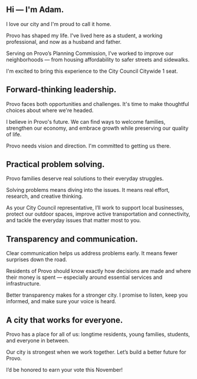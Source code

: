 
## Hi — I'm Adam.

I love our city and I'm proud to call it home.

Provo has shaped my life. I've lived here as a student, a working professional, and now as a husband and father.

Serving on Provo’s Planning Commission, I’ve worked to improve our neighborhoods — from housing affordability to safer streets and sidewalks.

I'm excited to bring this experience to the City Council Citywide 1 seat.

## Forward-thinking leadership.

Provo faces both opportunities and challenges. It's time to make thoughtful choices about where we're headed.

I believe in Provo's future. We can find ways to welcome families, strengthen our economy, and embrace growth while preserving our quality of life.

Provo needs vision and direction. I'm committed to getting us there.

## Practical problem solving.

Provo families deserve real solutions to their everyday struggles. 

Solving problems means diving into the issues. It means real effort, research, and creative thinking.

As your City Council representative, I’ll work to support local businesses, protect our outdoor spaces, improve active transportation and connectivity, and tackle the everyday issues that matter most to you.

## Transparency and communication.

Clear communication helps us address problems early. It means fewer surprises down the road.

Residents of Provo should know exactly how decisions are made and where their money is spent — especially around essential services and infrastructure.

Better transparency makes for a stronger city. I promise to listen, keep you informed, and make sure your voice is heard.

## A city that works for everyone.

Provo has a place for all of us: longtime residents, young families, students, and everyone in between.

Our city is strongest when we work together. Let’s build a better future for Provo.

I’d be honored to earn your vote this November!
